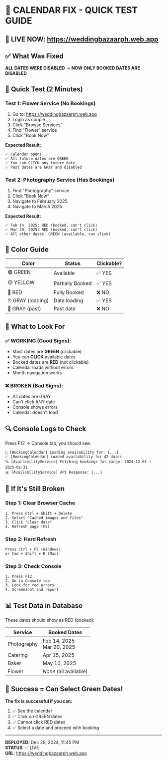 # 🎯 CALENDAR FIX - QUICK TEST GUIDE

## 🚀 LIVE NOW: https://weddingbazaarph.web.app

## ✅ What Was Fixed
**ALL DATES WERE DISABLED** → **NOW ONLY BOOKED DATES ARE DISABLED**

## 🧪 Quick Test (2 Minutes)

### Test 1: Flower Service (No Bookings)
1. Go to: https://weddingbazaarph.web.app
2. Login as couple
3. Click "Browse Services"
4. Find "Flower" service
5. Click "Book Now"

**Expected Result:**
```
✅ Calendar opens
✅ All future dates are GREEN
✅ You can CLICK any future date
✅ Past dates are GRAY and disabled
```

### Test 2: Photography Service (Has Bookings)
1. Find "Photography" service
2. Click "Book Now"
3. Navigate to February 2025
4. Navigate to March 2025

**Expected Result:**
```
✅ Feb 14, 2025: RED (booked, can't click)
✅ Mar 20, 2025: RED (booked, can't click)
✅ All other dates: GREEN (available, can click)
```

## 🎨 Color Guide

| Color | Status | Clickable? |
|-------|--------|-----------|
| 🟢 GREEN | Available | ✅ YES |
| 🟡 YELLOW | Partially Booked | ✅ YES |
| 🔴 RED | Fully Booked | ❌ NO |
| ⏰ GRAY (loading) | Data loading | ✅ YES |
| 🚫 GRAY (past) | Past date | ❌ NO |

## 📸 What to Look For

### ✅ WORKING (Good Signs):
- Most dates are **GREEN** (clickable)
- You can **CLICK** available dates
- Booked dates are **RED** (not clickable)
- Calendar loads without errors
- Month navigation works

### ❌ BROKEN (Bad Signs):
- All dates are GRAY
- Can't click ANY date
- Console shows errors
- Calendar doesn't load

## 🔍 Console Logs to Check

Press F12 → Console tab, you should see:
```
📅 [BookingCalendar] Loading availability for: {...}
✅ [BookingCalendar] Loaded availability for 42 dates
🔍 [AvailabilityService] Fetching bookings for range: 2024-12-01 → 2025-01-31
📊 [AvailabilityService] API Response: {...}
```

## 🐛 If It's Still Broken

### Step 1: Clear Browser Cache
```
1. Press Ctrl + Shift + Delete
2. Select "Cached images and files"
3. Click "Clear data"
4. Refresh page (F5)
```

### Step 2: Hard Refresh
```
Press Ctrl + F5 (Windows)
or Cmd + Shift + R (Mac)
```

### Step 3: Check Console
```
1. Press F12
2. Go to Console tab
3. Look for red errors
4. Screenshot and report
```

## 📊 Test Data in Database

These dates should show as RED (booked):

| Service | Booked Dates |
|---------|-------------|
| Photography | Feb 14, 2025<br>Mar 20, 2025 |
| Catering | Apr 15, 2025 |
| Baker | May 10, 2025 |
| Flower | *None* (all available) |

## 🎯 Success = Can Select Green Dates!

**The fix is successful if you can:**
1. ✅ See the calendar
2. ✅ Click on GREEN dates
3. ✅ Cannot click RED dates
4. ✅ Select a date and proceed with booking

---

**DEPLOYED**: Dec 29, 2024, 11:45 PM  
**STATUS**: ✅ LIVE  
**URL**: https://weddingbazaarph.web.app
